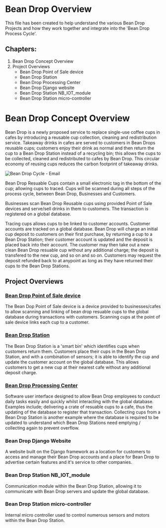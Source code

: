 # Bean Drop Overview
This file has been created to help understand the various Bean Drop Projects and how they work together and integrate into the 'Bean Drop Process Cycle'.

## Chapters:
1. Bean Drop Concept Overview
2. Project Overviews
    - Bean Drop Point of Sale device
    - Bean Drop Station
    - Bean Drop Processing Center
    - Bean Drop Django website
    - Bean Drop Station NB_IOT_module
    - Bean Drop Station micro-controller
    
# Bean Drop Concept Overview
Bean Drop is a newly proposed service to replace single-use coffee cups in cafes by introducing a reusable cup collection, cleaning and redistribution service.
Takeaway drinks in cafes are served to customers in Bean Drops reusable cups; customers enjoy their drink as normal and then return the cup to a Bean Drop Station instead of a recycling bin; this allows the cups to be collected, cleaned and redistributed to cafes by Bean Drop. 
This circular economy of reusing cups reduces the carbon footprint of takeaway drinks.

![Bean Drop Cycle - Email](https://user-images.githubusercontent.com/57590322/206234124-574db8af-0759-47d2-b0f0-8db0b5ef9525.png)

Bean Drop Resuable Cups contain a small electronic tag in the bottom of the cup; allowing cups to traced. 
Cups will be scanned during all steps of the process cycle, between Bean Drop, Businesses and Customers.

Businesses scan Bean Drop Reusable cups using provided Point of Sale devices and serve/sell drinks in them to customers. The transaction is registered on a global database.

Tracing cups allows cups to be linked to customer accounts.
Customer accounts are tracked on a global database. Bean Drop will charge an initial cup deposit to customers on their first purchase, by returning a cup to a Bean Drop Station;
their customer account is updated and the deposit is placed back into their account. The customer may then take out a new clean Bean Drop resuable cup without any additional charge; 
the deposit is transfered to the new cup, and so on and so on. Customers may request the deposit refunded back to at anypoint as long as they have returned their cups to the Bean Drop Stations.

## Project Overviews
### [Bean Drop Point of Sale device](https://github.com/henryjwillson/bean_drop_point_of_sale)
The Bean Dop Point of Sale device is a device provided to businesses/cafes to allow scanning and linking of bean drop resuable cups to the global database during transactions with customers.
Scanning cups at the point of sale device links each cup to a customer.

### [Bean Drop Station](https://github.com/henryjwillson/bean_drop_station)
The Bean Drop Station is a 'smart bin' which identifies cups when customers return them. Customers place their cups in the Bean Drop Station, and with a combination of sensors;
 it is able to identify the cup and update the customer account on the global database. This allows customers to get a new cup at their nearest cafe without any additional deposit charge.

### [Bean Drop Processing Center](https://github.com/henryjwillson/bean_drop_processing_centre)
Software user interface designed to allow Bean Drop employees to conduct daily tasks easily and quickly whilst interacting with the global database. Examples include; 
delivering a crate of resuable cups to a cafe, thus the updating of the database to register that transaction. 
Collecting cups from a Bean Drop Station is another example where the database is required to be updated to understand which Bean Drop Stations need emptying / collecting again to prevent overflow.

### Bean Drop Django Website
A website built on the Django framework as a location for customers to access and manage their Bean Drop accounts and a place for Bean Drop to advertise certain features and it's service to other companies.

### Bean Drop Station NB_IOT_module
Communication module within the Bean Drop Station, allowing it to communicate with Bean Drop servers and update the global database.

### Bean Drop Station micro-controller
Internal micro controller used to control numerous sensors and motors within the Bean Drop Station.
